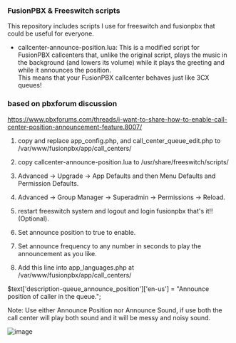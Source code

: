 ### FusionPBX & Freeswitch scripts

This repository includes scripts I use for freeswitch and fusionpbx that could be useful for everyone.

- callcenter-announce-position.lua: This is a modified script for FusionPBX callcenters that, unlike the original script, plays the music in the background (and lowers its volume) while it plays the greeting and while it announces the position.   
  This means that your FusionPBX callcenter behaves just like 3CX queues!
  
### based on pbxforum discussion
https://www.pbxforums.com/threads/i-want-to-share-how-to-enable-call-center-position-announcement-feature.8007/

1. copy and replace app_config.php, and call_center_queue_edit.php to /var/www/fusionpbx/app/call_centers/

2. copy callcenter-announce-position.lua to /usr/share/freeswitch/scripts/

3. Advanced -> Upgrade -> App Defaults and then Menu Defaults and Permission Defaults.

4. Advanced -> Group Manager -> Superadmin -> Permissions -> Reload.

5. restart freeswitch system and logout and login fusionpbx that's it!! (Optional).

6. Set announce position to true to enable.

7. Set announce frequency to any number in seconds to play the announcement as you like.

8. Add this line into app_languages.php at /var/www/fusionpbx/app/call_centers/

$text['description-queue_announce_position']['en-us'] = "Announce position of caller in the queue.";

Note: Use either Announce Position nor Announce Sound, if use both the call center will play both sound and it will be messy and noisy sound.

![image](https://github.com/user-attachments/assets/f8f1314d-accc-4380-9ed4-0e27c67c57ef)
